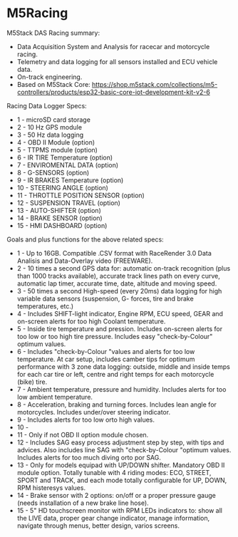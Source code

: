 # M5Racing
M5Stack DAS Racing summary:

 - Data Acquisition System and Analysis
 for racecar and motorcycle racing.
 - Telemetry and data logging for all sensors installed and ECU vehicle data.
 - On-track engineering.
 - Based on M5Stack Core: https://shop.m5stack.com/collections/m5-controllers/products/esp32-basic-core-iot-development-kit-v2-6


Racing Data Logger Specs: 

 - 1 - microSD card storage 
 - 2 - 10 Hz GPS module
 - 3 - 50 Hz data logging 
 - 4 - OBD II Module (option) 
 - 5 - TTPMS module (option) 
 - 6 - IR TIRE Temperature (option) 
 - 7 - ENVIROMENTAL DATA (option) 
 - 8 - G-SENSORS (option) 
 - 9 - IR BRAKES Temperature (option) 
 - 10 - STEERING ANGLE (option) 
 - 11 - THROTTLE POSITION SENSOR (option) 
 - 12 - SUSPENSION TRAVEL (option) 
 - 13 - AUTO-SHIFTER (option) 
 - 14 - BRAKE SENSOR (option) 
 - 15 - HMI DASHBOARD (option) 


Goals and plus functions for the above related specs:

 - 1 - Up to 16GB. Compatible .CSV format with RaceRender 3.0 Data Analisis and Data-Overlay video (FREEWARE). 
 - 2 - 10 times a second GPS data for: automatic on-track recognition (plus than 1000 tracks available), accurate track lines path on every curve, automatic lap timer, accurate time, date, altitude and moving speed. 
 - 3 - 50 times a second High-speed (every 20ms) data logging for high variable data sensors (suspension, G- forces, tire and brake temperatures, etc.) 
 - 4 - Includes SHIFT-light indicator, Engine RPM, ECU speed, GEAR and on-screen alerts for too high Coolant temperature. 
 - 5 - Inside tire temperature and pression. Includes on-screen alerts for too low or too high tire pressure. Includes easy "check-by-Colour" optimum values. 
 - 6 - Includes "check-by-Colour "values and alerts for too low temperature. At car setup, includes camber tips for optimum performance with 3 zone data logging: outside, middle and inside temps for each car tire or left, centre and right temps for each motorcycle (bike) tire.
 - 7 - Ambient temperature, pressure and humidity. Includes alerts for too low ambient temperature. 
 - 8 - Acceleration, braking and turning forces. Includes lean angle for motorcycles. Includes under/over steering indicator. 
 - 9 - Includes alerts for too low orto high values. 
 - 10 - 
 - 11 - Only if not OBD II option module chosen. 
 - 12 - Includes SAG easy process adjustment step by step, with tips and advices. Also includes line SAG with "check-by-Colour "optimum values. Includes alerts for too much diving orto por SAG. 
 - 13 - Only for models equipad with UP/DOWN shifter. Mandatory OBD II module option. Totally tunable with 4 riding modes: ECO, STREET, SPORT and TRACK, and each mode totally configurable for UP, DOWN, RPM histeresys values.
 - 14 - Brake sensor with 2 options: on/off or a proper pressure gauge (needs installation of a new brake line hose). 
 - 15 - 5" HD touchscreen monitor with RPM LEDs indicators to: show all the LIVE data, proper gear change indicator, manage information, navigate through menus, better design, varios screens.


